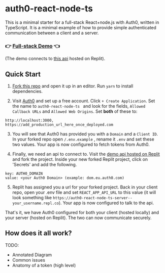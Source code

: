 # auth0-react-node-ts

This is a minimal starter for a full-stack React+node.js with Auth0, written in TypeScript. It is a minimal example of how to provide simple authenticated communication between a client and a server.

### 👉 [Full-stack Demo](https://auth0-react-node-ts-domv.vercel.app) 👈

(The demo connects to [this api](https://replit.com/@DomVinyard/auth0-react-node-ts-server) hosted on Replit).

## Quick Start

1.  [Fork this repo](https://github.com/DomVinyard/auth0-react-node-ts/fork) and open it up in an editor. Run `yarn` to install dependencies.

2.  Visit [Auth0](https://manage.auth0.com) and set up a free account. Click `+ Create Application`. Set the name to `auth0-react-node-ts ` and look for the fields, `Allowed Callback URLs` and `Allowed Web Origins`. Set **both** of these to:

```
http://localhost:3000, https://add_production_url_here_once_deployed.com
```

3. You will see that Auth0 has provided you with a `Domain` and a `Client ID`. In your forked repo open `/.env.example` , rename it `.env` and set these two values. Your app is now configured to fetch tokens from Auth0.

4. Finally, we need an api to connect to. Visit the [demo api hosted on Replit](https://replit.com/@DomVinyard/auth0-react-node-ts-server) and fork the project. Inside your new forked Replit project, click on 'Secrets' and add the following.

```#
key: AUTH0_DOMAIN
value: <your Auth0 Domain> (example: dom.eu.auth0.com)
```

5. Replit has assigned you a url for your forked project. Back in your client repo, open your .env file and set `REACT_APP_API_URL` to this value (it will look something like `https://auth0-react-node-ts-server--your_username.repl.co`). Your app is now configured to talk to the api.

That's it, we have Auth0 configured for both your client (hosted locally) and your server (hosted on Replit). The two can now communicate securely.

## How does it all work?

TODO:

- Annotated Diagram
- Common issues
- Anatomy of a token (high level)
